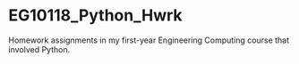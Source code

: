 # EG10118_Python_Hwrk
Homework assignments in my first-year Engineering Computing course that involved Python.
